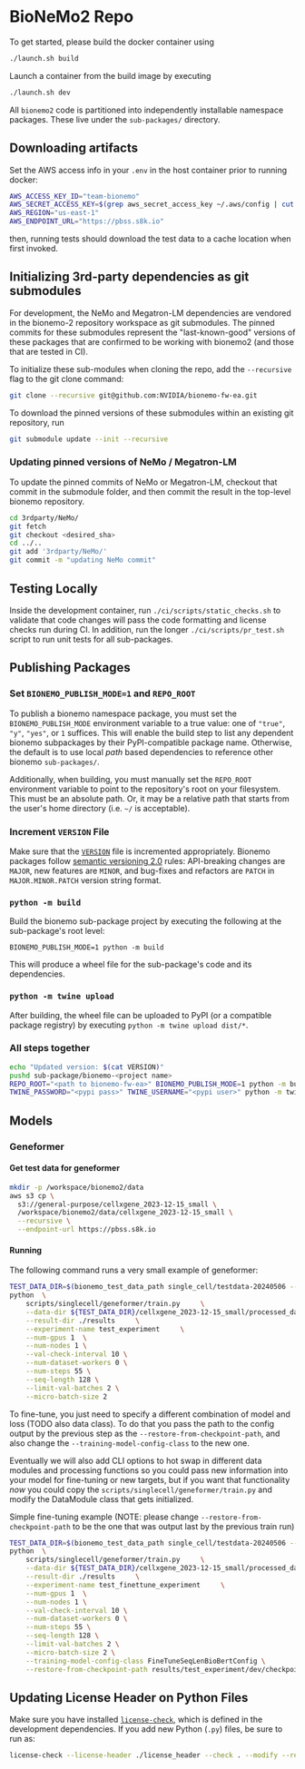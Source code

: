 # BioNeMo2 Repo
To get started, please build the docker container using
```bash
./launch.sh build
```

Launch a container from the build image by executing
```bash
./launch.sh dev
```

All `bionemo2` code is partitioned into independently installable namespace packages. These live under the `sub-packages/` directory.


## Downloading artifacts
Set the AWS access info in your `.env` in the host container prior to running docker:

```bash
AWS_ACCESS_KEY_ID="team-bionemo"
AWS_SECRET_ACCESS_KEY=$(grep aws_secret_access_key ~/.aws/config | cut -d' ' -f 3)
AWS_REGION="us-east-1"
AWS_ENDPOINT_URL="https://pbss.s8k.io"
```
then, running tests should download the test data to a cache location when first invoked.


## Initializing 3rd-party dependencies as git submodules

For development, the NeMo and Megatron-LM dependencies are vendored in the bionemo-2 repository workspace as git
submodules. The pinned commits for these submodules represent the "last-known-good" versions of these packages that are
confirmed to be working with bionemo2 (and those that are tested in CI).

To initialize these sub-modules when cloning the repo, add the `--recursive` flag to the git clone command:

```bash
git clone --recursive git@github.com:NVIDIA/bionemo-fw-ea.git
```

To download the pinned versions of these submodules within an existing git repository, run

```bash
git submodule update --init --recursive
```

### Updating pinned versions of NeMo / Megatron-LM

To update the pinned commits of NeMo or Megatron-LM, checkout that commit in the submodule folder, and then commit the
result in the top-level bionemo repository.

```bash
cd 3rdparty/NeMo/
git fetch
git checkout <desired_sha>
cd ../..
git add '3rdparty/NeMo/'
git commit -m "updating NeMo commit"
```

## Testing Locally
Inside the development container, run `./ci/scripts/static_checks.sh` to validate that code changes will pass the code
formatting and license checks run during CI. In addition, run the longer `./ci/scripts/pr_test.sh` script to run unit
tests for all sub-packages.


## Publishing Packages

### Set `BIONEMO_PUBLISH_MODE=1` and `REPO_ROOT`
To publish a bionemo namespace package, you must set the `BIONEMO_PUBLISH_MODE` environment variable to a true value:
one of `"true"`, `"y"`, `"yes"`, or `1` suffices. This will enable the build step to list any dependent bionemo
subpackages by their PyPI-compatible package name. Otherwise, the default is to use local _path_ based dependencies
to reference other bionemo `sub-packages/`.

Additionally, when building, you must manually set the `REPO_ROOT` environment variable to point to the repository's
root on your filesystem. This must be an absolute path. Or, it may be a relative path that starts from the user's home
directory (i.e. `~/` is acceptable).

### Increment `VERSION` File
Make sure that the [`VERSION`](./VERSION) file is incremented appropriately. Bionemo packages follow
[semantic versioning 2.0](https://semver.org/) rules: API-breaking changes are `MAJOR`, new features
are `MINOR`, and bug-fixes and refactors are `PATCH` in `MAJOR.MINOR.PATCH` version string format.

### `python -m build`
Build the bionemo sub-package project by executing the following at the sub-package's root level:
```shell
BIONEMO_PUBLISH_MODE=1 python -m build
```
This will produce a wheel file for the sub-package's code and its dependencies.

### `python -m twine upload`
After building, the wheel file can be uploaded to PyPI (or a compatible package registry) by executing
`python -m twine upload dist/*`.

### All steps together
```bash
echo "Updated version: $(cat VERSION)"
pushd sub-package/bionemo-<project name>
REPO_ROOT="<path to bionemo-fw-ea>" BIONEMO_PUBLISH_MODE=1 python -m build
TWINE_PASSWORD="<pypi pass>" TWINE_USERNAME="<pypi user>" python -m twine upload dist/*
```

## Models
### Geneformer
#### Get test data for geneformer
```bash
mkdir -p /workspace/bionemo2/data
aws s3 cp \
  s3://general-purpose/cellxgene_2023-12-15_small \
  /workspace/bionemo2/data/cellxgene_2023-12-15_small \
  --recursive \
  --endpoint-url https://pbss.s8k.io
```
#### Running

The following command runs a very small example of geneformer:
```bash
TEST_DATA_DIR=$(bionemo_test_data_path single_cell/testdata-20240506 --source pbss); \
python  \
    scripts/singlecell/geneformer/train.py     \
    --data-dir ${TEST_DATA_DIR}/cellxgene_2023-12-15_small/processed_data    \
    --result-dir ./results     \
    --experiment-name test_experiment     \
    --num-gpus 1  \
    --num-nodes 1 \
    --val-check-interval 10 \
    --num-dataset-workers 0 \
    --num-steps 55 \
    --seq-length 128 \
    --limit-val-batches 2 \
    --micro-batch-size 2
```

To fine-tune, you just need to specify a different combination of model and loss (TODO also data class). To do that you
pass the path to the config output by the previous step as the `--restore-from-checkpoint-path`, and also change the
`--training-model-config-class` to the new one.

Eventually we will also add CLI options to hot swap in different data modules and processing functions so you could
pass new information into your model for fine-tuning or new targets, but if you want that functionality _now_ you could
copy the `scripts/singlecell/geneformer/train.py` and modify the DataModule class that gets initialized.

Simple fine-tuning example (NOTE: please change `--restore-from-checkpoint-path` to be the one that was output last
by the previous train run)
```bash
TEST_DATA_DIR=$(bionemo_test_data_path single_cell/testdata-20240506 --source pbss); \
python  \
    scripts/singlecell/geneformer/train.py     \
    --data-dir ${TEST_DATA_DIR}/cellxgene_2023-12-15_small/processed_data    \
    --result-dir ./results     \
    --experiment-name test_finettune_experiment     \
    --num-gpus 1  \
    --num-nodes 1 \
    --val-check-interval 10 \
    --num-dataset-workers 0 \
    --num-steps 55 \
    --seq-length 128 \
    --limit-val-batches 2 \
    --micro-batch-size 2 \
    --training-model-config-class FineTuneSeqLenBioBertConfig \
    --restore-from-checkpoint-path results/test_experiment/dev/checkpoints/test_experiment--val_loss=10.2042-epoch=0
```

## Updating License Header on Python Files
Make sure you have installed [`license-check`](https://gitlab-master.nvidia.com/clara-discovery/infra-bionemo),
which is defined in the development dependencies. If you add new Python (`.py`) files, be sure to run as:
```bash
license-check --license-header ./license_header --check . --modify --replace
```
